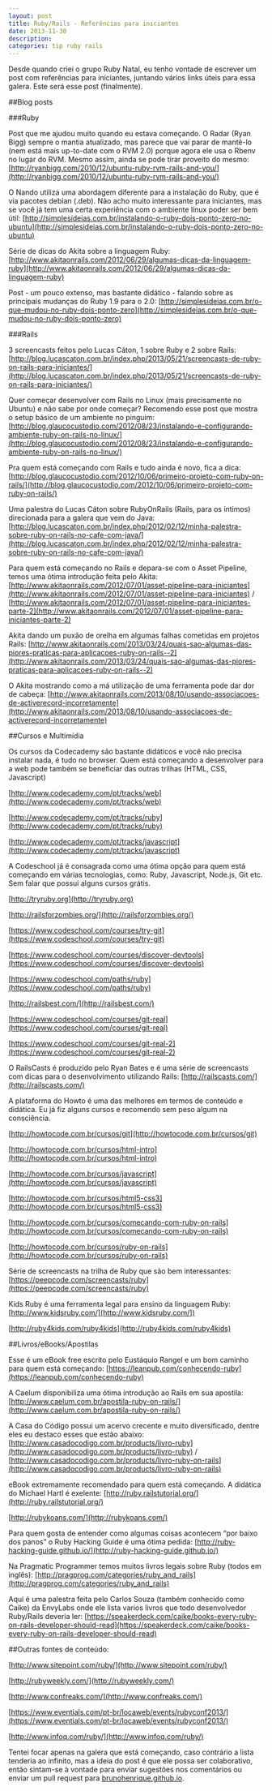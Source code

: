 ```yaml
---
layout: post
title: Ruby/Rails - Referências para iniciantes
date: 2013-11-30
description:
categories: tip ruby rails
---
```


Desde quando criei o grupo Ruby Natal, eu tenho vontade de escrever um post com referências para iniciantes, juntando vários links úteis para essa galera. Este será esse post (finalmente).
<!-- more start -->

##Blog posts

###Ruby

Post que me ajudou muito quando eu estava começando. O Radar (Ryan Bigg) sempre o mantia atualizado, mas parece que vai parar de mantê-lo (nem está mais up-to-date com o RVM 2.0) porque agora ele usa o Rbenv no lugar do RVM. Mesmo assim, ainda se pode tirar proveito do mesmo: [http://ryanbigg.com/2010/12/ubuntu-ruby-rvm-rails-and-you/](http://ryanbigg.com/2010/12/ubuntu-ruby-rvm-rails-and-you/)

O Nando utiliza uma abordagem diferente para a instalação do Ruby, que é via pacotes debian (.deb). Não acho muito interessante para iniciantes, mas se você já tem uma certa experiência com o ambiente linux poder ser bem útil: [http://simplesideias.com.br/instalando-o-ruby-dois-ponto-zero-no-ubuntu](http://simplesideias.com.br/instalando-o-ruby-dois-ponto-zero-no-ubuntu)

Série de dicas do Akita sobre a linguagem Ruby: [http://www.akitaonrails.com/2012/06/29/algumas-dicas-da-linguagem-ruby](http://www.akitaonrails.com/2012/06/29/algumas-dicas-da-linguagem-ruby)

Post - um pouco extenso, mas bastante didático - falando sobre as principais mudanças do Ruby 1.9 para o 2.0: [http://simplesideias.com.br/o-que-mudou-no-ruby-dois-ponto-zero](http://simplesideias.com.br/o-que-mudou-no-ruby-dois-ponto-zero)



###Rails

3 screencasts feitos pelo Lucas Cáton, 1 sobre Ruby e 2 sobre Rails: [http://blog.lucascaton.com.br/index.php/2013/05/21/screencasts-de-ruby-on-rails-para-iniciantes/](http://blog.lucascaton.com.br/index.php/2013/05/21/screencasts-de-ruby-on-rails-para-iniciantes/)

Quer começar desenvolver com Rails no Linux (mais precisamente no Ubuntu) e não sabe por onde começar? Recomendo esse post que mostra o setup básico de um ambiente no pinguim: [http://blog.glaucocustodio.com/2012/08/23/instalando-e-configurando-ambiente-ruby-on-rails-no-linux/](http://blog.glaucocustodio.com/2012/08/23/instalando-e-configurando-ambiente-ruby-on-rails-no-linux/)

Pra quem está começando com Rails e tudo ainda é novo, fica a dica: [http://blog.glaucocustodio.com/2012/10/06/primeiro-projeto-com-ruby-on-rails/](http://blog.glaucocustodio.com/2012/10/06/primeiro-projeto-com-ruby-on-rails/)

Uma palestra do Lucas Cáton sobre RubyOnRails (Rails, para os íntimos) direcionada para a galera que vem do Java: [http://blog.lucascaton.com.br/index.php/2012/02/12/minha-palestra-sobre-ruby-on-rails-no-cafe-com-java/](http://blog.lucascaton.com.br/index.php/2012/02/12/minha-palestra-sobre-ruby-on-rails-no-cafe-com-java/)

Para quem está começando no Rails e depara-se com o Asset Pipeline, temos uma ótima introdução feita pelo Akita: [http://www.akitaonrails.com/2012/07/01/asset-pipeline-para-iniciantes](http://www.akitaonrails.com/2012/07/01/asset-pipeline-para-iniciantes) / [http://www.akitaonrails.com/2012/07/01/asset-pipeline-para-iniciantes-parte-2](http://www.akitaonrails.com/2012/07/01/asset-pipeline-para-iniciantes-parte-2)

Akita dando um puxão de orelha em algumas falhas cometidas em projetos Rails: [http://www.akitaonrails.com/2013/03/24/quais-sao-algumas-das-piores-praticas-para-aplicacoes-ruby-on-rails--2](http://www.akitaonrails.com/2013/03/24/quais-sao-algumas-das-piores-praticas-para-aplicacoes-ruby-on-rails--2)

O Akita mostrando como a má utilização de uma ferramenta pode dar dor de cabeça: [http://www.akitaonrails.com/2013/08/10/usando-associacoes-de-activerecord-incorretamente](http://www.akitaonrails.com/2013/08/10/usando-associacoes-de-activerecord-incorretamente)


##Cursos e Multimídia

Os cursos da Codecademy são bastante didáticos e você não precisa instalar nada, é tudo no browser. Quem está começando a desenvolver para a web pode também se beneficiar das outras trilhas (HTML, CSS, Javascript)

[http://www.codecademy.com/pt/tracks/web](http://www.codecademy.com/pt/tracks/web)

[http://www.codecademy.com/pt/tracks/ruby](http://www.codecademy.com/pt/tracks/ruby)

[http://www.codecademy.com/pt/tracks/javascript](http://www.codecademy.com/pt/tracks/javascript)

A Codeschool já é consagrada como uma ótima opção para quem está começando em várias  tecnologias, como: Ruby, Javascript, Node.js, Git etc. Sem falar que possui alguns cursos grátis.

[http://tryruby.org](http://tryruby.org)

[http://railsforzombies.org/](http://railsforzombies.org/)

[https://www.codeschool.com/courses/try-git](https://www.codeschool.com/courses/try-git)

[https://www.codeschool.com/courses/discover-devtools](https://www.codeschool.com/courses/discover-devtools)

[https://www.codeschool.com/paths/ruby](https://www.codeschool.com/paths/ruby)

[http://railsbest.com/](http://railsbest.com/)

[https://www.codeschool.com/courses/git-real](https://www.codeschool.com/courses/git-real)

[https://www.codeschool.com/courses/git-real-2](https://www.codeschool.com/courses/git-real-2)


O RailsCasts é produzido pelo Ryan Bates e é uma série de screencasts com dicas para o desenvolvimento utilizando Rails: [http://railscasts.com/](http://railscasts.com/)

A plataforma do Howto é uma das melhores em termos de conteúdo e didática. Eu já fiz alguns cursos e recomendo sem peso algum na consciência.

[http://howtocode.com.br/cursos/git](http://howtocode.com.br/cursos/git)

[http://howtocode.com.br/cursos/html-intro](http://howtocode.com.br/cursos/html-intro)

[http://howtocode.com.br/cursos/javascript](http://howtocode.com.br/cursos/javascript)

[http://howtocode.com.br/cursos/html5-css3](http://howtocode.com.br/cursos/html5-css3)

[http://howtocode.com.br/cursos/comecando-com-ruby-on-rails](http://howtocode.com.br/cursos/comecando-com-ruby-on-rails)

[http://howtocode.com.br/cursos/ruby-on-rails](http://howtocode.com.br/cursos/ruby-on-rails)

Série de screencasts na trilha de Ruby que são bem interessantes: [https://peepcode.com/screencasts/ruby](https://peepcode.com/screencasts/ruby)

Kids Ruby é uma ferramenta legal para ensino da linguagem Ruby: [http://www.kidsruby.com/](http://www.kidsruby.com/])

[http://ruby4kids.com/ruby4kids](http://ruby4kids.com/ruby4kids)


##Livros/eBooks/Apostilas

Esse é um eBook free escrito pelo Eustáquio Rangel e um bom caminho para quem está começando: [https://leanpub.com/conhecendo-ruby](https://leanpub.com/conhecendo-ruby)

A Caelum disponibiliza uma ótima introdução ao Rails em sua apostila: [http://www.caelum.com.br/apostila-ruby-on-rails/](http://www.caelum.com.br/apostila-ruby-on-rails/)

A Casa do Código possui um acervo crecente e muito diversificado, dentre eles eu destaco esses que estão abaixo: [http://www.casadocodigo.com.br/products/livro-ruby](http://www.casadocodigo.com.br/products/livro-ruby) / [http://www.casadocodigo.com.br/products/livro-ruby-on-rails](http://www.casadocodigo.com.br/products/livro-ruby-on-rails)

eBook extremamente recomendado para quem está começando. A didática do Michael Hartl é exelente: [http://ruby.railstutorial.org/](http://ruby.railstutorial.org/)

[http://rubykoans.com/](http://rubykoans.com/)

Para quem gosta de entender como algumas coisas acontecem “por baixo dos panos” o Ruby Hacking Guide é uma ótima pedida: [http://ruby-hacking-guide.github.io/](http://ruby-hacking-guide.github.io/)

Na Pragmatic Programmer temos muitos livros legais sobre Ruby (todos em inglês): [http://pragprog.com/categories/ruby_and_rails](http://pragprog.com/categories/ruby_and_rails)

Aqui é uma palestra feita pelo Carlos Souza (também conhecido como Caike) da EnvyLabs onde ele lista varios livros que todo desenvolvedor Ruby/Rails deveria ler: [https://speakerdeck.com/caike/books-every-ruby-on-rails-developer-should-read](https://speakerdeck.com/caike/books-every-ruby-on-rails-developer-should-read)

##Outras fontes de conteúdo:

[http://www.sitepoint.com/ruby/](http://www.sitepoint.com/ruby/)

[http://rubyweekly.com/](http://rubyweekly.com/)

[http://www.confreaks.com/](http://www.confreaks.com/)

[https://www.eventials.com/pt-br/locaweb/events/rubyconf2013/](https://www.eventials.com/pt-br/locaweb/events/rubyconf2013/)

[http://www.infoq.com/ruby/](http://www.infoq.com/ruby/)

Tentei focar apenas na galera que está começando, caso contrário a lista tenderia ao infinito, mas a ideia do post é que ele possa ser colaborativo, então sintam-se à vontade
para enviar sugestões nos comentários ou enviar um pull request para [brunohenrique.github.io](https://github.com/brunohenrique/brunohenrique.github.io).
<!-- end more -->
